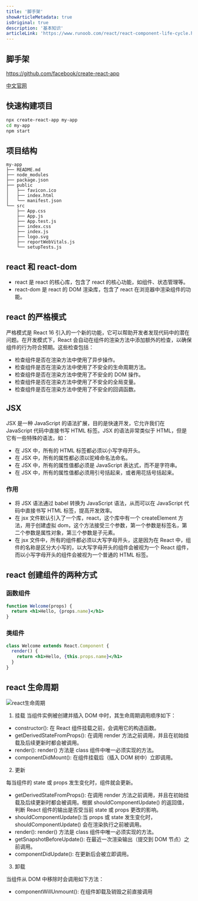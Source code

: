 ```yaml
---
title: '脚手架'
showArticleMetadata: true
isOriginal: true
description: '基本知识'
articleLink: 'https://www.runoob.com/react/react-component-life-cycle.html'
---
```


## 脚手架

https://github.com/facebook/create-react-app

[中文官网](https://react.docschina.org/)

## 快速构建项目

```bash
npx create-react-app my-app
cd my-app
npm start
```

## 项目结构

```
my-app
├── README.md
├── node_modules
├── package.json
├── public
│   ├── favicon.ico
│   ├── index.html
│   └── manifest.json
└── src
    ├── App.css
    ├── App.js
    ├── App.test.js
    ├── index.css
    ├── index.js
    ├── logo.svg
    ├── reportWebVitals.js
    └── setupTests.js
```

## react 和 react-dom

- react 是 react 的核心库，包含了 react 的核心功能，如组件、状态管理等。
- react-dom 是 react 的 DOM 渲染库，包含了 react 在浏览器中渲染组件的功能。

## react 的严格模式

严格模式是 React 16 引入的一个新的功能，它可以帮助开发者发现代码中的潜在问题。在开发模式下，React 会自动在组件的渲染方法中添加额外的检查，以确保组件的行为符合预期。这些检查包括：

- 检查组件是否在渲染方法中使用了异步操作。
- 检查组件是否在渲染方法中使用了不安全的生命周期方法。
- 检查组件是否在渲染方法中使用了不安全的 DOM 操作。
- 检查组件是否在渲染方法中使用了不安全的全局变量。
- 检查组件是否在渲染方法中使用了不安全的回调函数。

## JSX

JSX 是一种 JavaScript 的语法扩展，目的是快速开发，它允许我们在 JavaScript 代码中直接书写 HTML 标签。JSX 的语法非常类似于 HTML，但是它有一些特殊的语法，如：

- 在 JSX 中，所有的 HTML 标签都必须以小写字母开头。
- 在 JSX 中，所有的属性都必须以驼峰命名法命名。
- 在 JSX 中，所有的属性值都必须是 JavaScript 表达式，而不是字符串。
- 在 JSX 中，所有的属性值都必须用引号括起来，或者用花括号括起来。

### 作用

- 将 JSX 语法通过 babel 转换为 JavaScript 语法，从而可以在 JavaScript 代码中直接书写 HTML 标签，提高开发效率。
- 在 jsx 文件默认引入了一个库，react，这个库中有一个 createElement 方法，用于创建虚拟 dom，这个方法接受三个参数，第一个参数是标签名，第二个参数是属性对象，第三个参数是子元素。
- 在 jsx 文件中，所有的组件都必须以大写字母开头，这是因为在 React 中，组件的名称是区分大小写的，以大写字母开头的组件会被视为一个 React 组件，而以小写字母开头的组件会被视为一个普通的 HTML 标签。

## react 创建组件的两种方式

### 函数组件

```jsx
function Welcome(props) {
  return <h1>Hello, {props.name}</h1>
}
```

### 类组件

```jsx
class Welcome extends React.Component {
  render() {
    return <h1>Hello, {this.props.name}</h1>
  }
}
```

## react 生命周期

![react生命周期](https://www.runoob.com/wp-content/uploads/2016/02/ogimage.png)

1. 挂载
   当组件实例被创建并插入 DOM 中时，其生命周期调用顺序如下：

- constructor(): 在 React 组件挂载之前，会调用它的构造函数。
- getDerivedStateFromProps(): 在调用 render 方法之前调用，并且在初始挂载及后续更新时都会被调用。
- render(): render() 方法是 class 组件中唯一必须实现的方法。
- componentDidMount(): 在组件挂载后（插入 DOM 树中）立即调用。

2. 更新

每当组件的 state 或 props 发生变化时，组件就会更新。

- getDerivedStateFromProps(): 在调用 render 方法之前调用，并且在初始挂载及后续更新时都会被调用。根据 shouldComponentUpdate() 的返回值，判断 React 组件的输出是否受当前 state 或 props 更改的影响。
- shouldComponentUpdate():当 props 或 state 发生变化时，shouldComponentUpdate() 会在渲染执行之前被调用。
- render(): render() 方法是 class 组件中唯一必须实现的方法。
- getSnapshotBeforeUpdate(): 在最近一次渲染输出（提交到 DOM 节点）之前调用。
- componentDidUpdate(): 在更新后会被立即调用。

3. 卸载

当组件从 DOM 中移除时会调用如下方法：

- componentWillUnmount(): 在组件卸载及销毁之前直接调用
